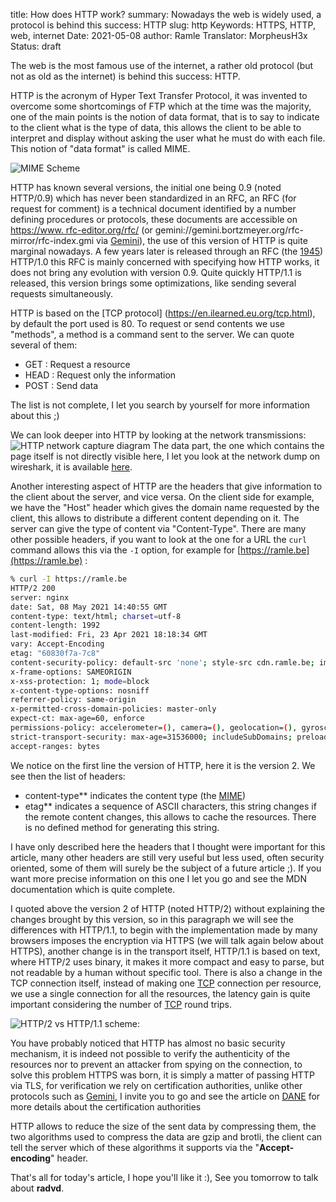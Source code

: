 title: How does HTTP work?
summary: Nowadays the web is widely used, a protocol is behind this success: HTTP
slug: http
Keywords: HTTPS, HTTP, web, internet
Date: 2021-05-08
author: Ramle
Translator: MorpheusH3x
Status: draft

The web is the most famous use of the internet, a rather old protocol (but not as old as the internet) is behind this success: HTTP.

HTTP is the acronym of Hyper Text Transfer Protocol, it was invented to overcome some shortcomings of FTP which at the time was the majority, one of the main points is the notion of data format, that is to say to indicate to the client what is the type of data, this allows the client to be able to interpret and display without asking the user what he must do with each file. This notion of "data format" is called MIME.

![MIME Scheme](/static/img/http/mime.png)

HTTP has known several versions, the initial one being 0.9 (noted HTTP/0.9) which has never been standardized in an RFC, an RFC (for request for comment) is a technical document identified by a number defining procedures or protocols, these documents are accessible on [https://www. rfc-editor.org/rfc/](https://www.rfc-editor.org/rfc/) (or gemini://gemini.bortzmeyer.org/rfc-mirror/rfc-index.gmi via [Gemini](https://en.ilearned.eu.org/gemini.html)), the use of this version of HTTP is quite marginal nowadays. A few years later is released through an RFC (the [1945](https://www.rfc-editor.org/rfc/rfc1945.html)) HTTP/1.0 this RFC is mainly concerned with specifying how HTTP works, it does not bring any evolution with version 0.9. Quite quickly HTTP/1.1 is released, this version brings some optimizations, like sending several requests simultaneously.

HTTP is based on the [TCP protocol] (https://en.ilearned.eu.org/tcp.html), by default the port used is 80. To request or send contents we use "methods", a method is a command sent to the server. We can quote several of them:

- GET : Request a resource
- HEAD : Request only the information
- POST : Send data

The list is not complete, I let you search by yourself for more information about this ;)

We can look deeper into HTTP by looking at the network transmissions:
![HTTP network capture diagram](/static/img/http/capture_http.png)
The data part, the one which contains the page itself is not directly visible here, I let you look at the network dump on wireshark, it is available [here](/static/misc/http.pcap).


Another interesting aspect of HTTP are the headers that give information to the client about the server, and vice versa. On the client side for example, we have the "Host" header which gives the domain name requested by the client, this allows to distribute a different content depending on it. The server can give the type of content via "Content-Type". There are many other possible headers, if you want to look at the one for a URL the `curl` command allows this via the `-I` option, for example for [https://ramle.be](https://ramle.be) :

```bash
% curl -I https://ramle.be
HTTP/2 200 
server: nginx
date: Sat, 08 May 2021 14:40:55 GMT
content-type: text/html; charset=utf-8
content-length: 1992
last-modified: Fri, 23 Apr 2021 18:18:34 GMT
vary: Accept-Encoding
etag: "60830f7a-7c8"
content-security-policy: default-src 'none'; style-src cdn.ramle.be; img-src cdn.ramle.be
x-frame-options: SAMEORIGIN
x-xss-protection: 1; mode=block
x-content-type-options: nosniff
referrer-policy: same-origin
x-permitted-cross-domain-policies: master-only
expect-ct: max-age=60, enforce
permissions-policy: accelerometer=(), camera=(), geolocation=(), gyroscope=(), magnetometer=(), microphone=(), payment=(), usb=()
strict-transport-security: max-age=31536000; includeSubDomains; preload
accept-ranges: bytes
```

We notice on the first line the version of HTTP, here it is the version 2. We see then the list of headers:

- content-type** indicates the content type (the [MIME](https://developer.mozilla.org/en-US/docs/Web/HTTP/Basics_of_HTTP/MIME_types))
- etag** indicates a sequence of ASCII characters, this string changes if the remote content changes, this allows to cache the resources. There is no defined method for generating this string.

I have only described here the headers that I thought were important for this article, many other headers are still very useful but less used, often security oriented, some of them will surely be the subject of a future article ;). If you want more precise information on this one I let you go and see the MDN documentation which is quite complete.

I quoted above the version 2 of HTTP (noted HTTP/2) without explaining the changes brought by this version, so in this paragraph we will see the differences with HTTP/1.1, to begin with the implementation made by many browsers imposes the encryption via HTTPS (we will talk again below about HTTPS), another change is in the transport itself, HTTP/1.1 is based on text, where HTTP/2 uses binary, it makes it more compact and easy to parse, but not readable by a human without specific tool. There is also a change in the TCP connection itself, instead of making one [TCP](https://en.ilearned.eu.org/tcp.html) connection per resource, we use a single connection for all the resources, the latency gain is quite important considering the number of [TCP](https://en.ilearned.eu.org/tcp.html) round trips.

![HTTP/2 vs HTTP/1.1 scheme](/static/img/http/http2.png):

You have probably noticed that HTTP has almost no basic security mechanism, it is indeed not possible to verify the authenticity of the resources nor to prevent an attacker from spying on the connection, to solve this problem HTTPS was born, it is simply a matter of passing HTTP via TLS, for verification we rely on certification authorities, unlike other protocols such as [Gemini](https://en.ilearned.eu.org/gemini.html), I invite you to go and see the article on [DANE](https://en.ilearned.eu.org/dane.html) for more details about the certification authorities 

HTTP allows to reduce the size of the sent data by compressing them, the two algorithms used to compress the data are gzip and brotli, the client can tell the server which of these algorithms it supports via the "**Accept-encoding**" header.

That's all for today's article, I hope you'll like it :), See you tomorrow to talk about **radvd**.
